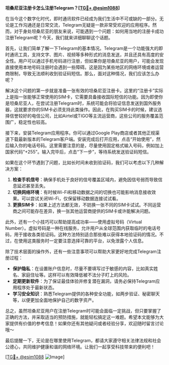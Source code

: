 **坦桑尼亚注册卡怎么注册Telegram？[[TG💪+ @esim1088](https://t.me/s/esim1088)]**

在当今这个数字化时代，即时通讯软件已经成为我们生活中不可或缺的一部分。无论是工作沟通还是日常交流，Telegram无疑是一款非常受欢迎的应用程序。然而，对于身处坦桑尼亚的朋友来说，可能遇到一个问题：如何用当地的注册卡成功注册Telegram呢？今天，我们就来详细聊聊这个话题。

首先，让我们简单了解一下Telegram的基本情况。Telegram是一个功能强大的即时通讯工具，支持文字、图片、视频等多种形式的消息发送，并且还具有高度的安全性。用户可以通过手机号码进行注册，但如果你是坦桑尼亚的用户，可能会发现直接使用本地号码注册时会遇到一些障碍。这是因为某些地区的网络环境或者运营商限制，导致无法顺利收到验证码短信。那么，面对这种情况，我们应该怎么办呢？

解决这个问题的第一步就是准备一张有效的坦桑尼亚注册卡。这里的“注册卡”实际上是指一张能够正常使用的SIM卡，它需要具备接收国际短信的功能。因为即使你是坦桑尼亚人，在尝试注册Telegram时，系统可能会将验证信息发送到国外服务器，这就要求你的SIM卡必须支持此类操作。因此，在购买SIM卡的时候，建议选择信誉较好的电信公司，比如Airtel或TIGO等主流运营商，这些公司的服务覆盖范围广，稳定性也较高。

接下来，安装Telegram应用程序。你可以通过Google Play商店或者其他正规渠道下载最新版本的Telegram客户端。安装完成后打开应用，点击“开始使用”，然后输入你的电话号码。这里需要注意的是，尽量使用固定格式输入号码，例如加上国家代码“+255”。输入完毕后，点击“下一步”，等待系统发送验证码短信。

如果在这个环节遇到了问题，比如长时间未收到验证码，我们可以考虑以下几种解决方案：

1. **检查手机信号**：确保手机处于良好的信号覆盖区域内，避免因信号弱而导致信息延迟甚至丢失。
2. **切换网络环境**：有时候Wi-Fi和移动数据之间的切换也可能影响消息接收效果。可以尝试关闭Wi-Fi，仅保留移动数据连接试试看。
3. **更换SIM卡**：如果上述方法都无效，不妨换一张不同的SIM卡试试。不同运营商之间可能存在差异，换一张其他运营商提供的SIM卡或许能解决问题。

此外，还有一个小技巧可以帮助提高成功率——使用虚拟号码（Virtual Number）。虚拟号码是一种在线服务，允许用户从全球范围内获取临时的电话号码，用于接收各类验证码。这种方法特别适合那些难以获得本地验证码的情况。不过，在使用这类服务时一定要注意选择可靠的平台，以免泄露个人信息。

除了技术层面的操作外，还有一些注意事项可以帮助大家更好地完成Telegram注册过程：

- **保护隐私**：在设置账户信息时，尽量不要填写过于敏感的内容，比如真实姓名、家庭住址等。这样可以有效降低被不法分子盯上的风险。
- **定期更新软件**：为了保证最佳体验并修复潜在漏洞，请务必保持Telegram应用程序处于最新状态。
- **学习安全知识**：熟悉Telegram提供的各种安全功能，如两步验证、秘密聊天等，以便更加全面地保护自己的数字资产。

总之，虽然坦桑尼亚用户在注册Telegram时可能会面临一定挑战，但只要掌握了正确的方法，并采取适当的预防措施，就能轻松搞定这一难题。希望本文能够为大家提供有价值的参考信息！如果你还有其他疑问或者经验分享，欢迎随时留言讨论哦～

最后提醒一下，无论是在哪里使用Telegram，都请大家遵守相关法律法规和社会公德心，共同维护健康和谐的网络环境。让我们一起享受科技带来的便利吧！

[[TG💪+ @esim1088](https://t.me/s/esim1088) ![Image](https://i.postimg.cc/4NQfJmqS/Snipaste-2025-05-13-00-14-12.png)]